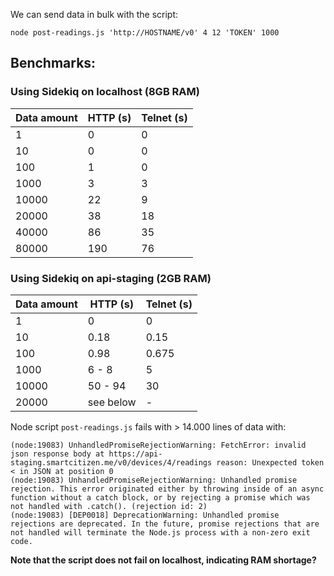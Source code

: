 
We can send data in bulk with the script:

`node post-readings.js 'http://HOSTNAME/v0' 4 12 'TOKEN' 1000`


## Benchmarks:

### Using Sidekiq on localhost (8GB RAM)
|Data amount | HTTP (s) | Telnet (s)  |
|-|-|-|
|1    | 0 | 0 |
|10   | 0 | 0 |
|100  | 1 | 0 |
|1000 | 3  | 3 |
|10000| 22 | 9 |
|20000| 38 | 18|
|40000| 86 | 35|
|80000| 190| 76|

### Using Sidekiq on api-staging (2GB RAM)
|Data amount | HTTP (s) | Telnet (s)  |
|-|-|-|
|1    | 0     | 0 |
|10   | 0.18  | 0.15 |
|100  | 0.98  | 0.675 |
|1000 | 6 - 8 | 5 |
|10000| 50 - 94 | 30 |
|20000| see below| - |

Node script `post-readings.js` fails with > 14.000 lines of data with:

```
(node:19083) UnhandledPromiseRejectionWarning: FetchError: invalid json response body at https://api-staging.smartcitizen.me/v0/devices/4/readings reason: Unexpected token < in JSON at position 0
(node:19083) UnhandledPromiseRejectionWarning: Unhandled promise rejection. This error originated either by throwing inside of an async function without a catch block, or by rejecting a promise which was not handled with .catch(). (rejection id: 2)
(node:19083) [DEP0018] DeprecationWarning: Unhandled promise rejections are deprecated. In the future, promise rejections that are not handled will terminate the Node.js process with a non-zero exit code.

```
**Note that the script does not fail on localhost, indicating RAM shortage?**


